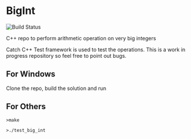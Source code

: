 # BigInt
![Build Status](https://github.com/mmoiyadi/BigInt/actions/workflows/makefile.yml/badge.svg)

C++ repo to perform arithmetic operation on very big integers

Catch C++ Test framework is used to test the operations. This is a work in progress repository so feel free to point out bugs. 

## For Windows
Clone the repo, build the solution and run 

## For Others
``` >make ```

``` >./test_big_int ```

